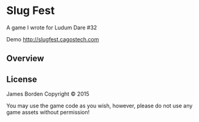# Slug Fest

A game I wrote for Ludum Dare #32

Demo http://slugfest.cagostech.com

## Overview


## License

James Borden Copyright © 2015 

You may use the game code as you wish, however, please do not use any game assets without permission!

